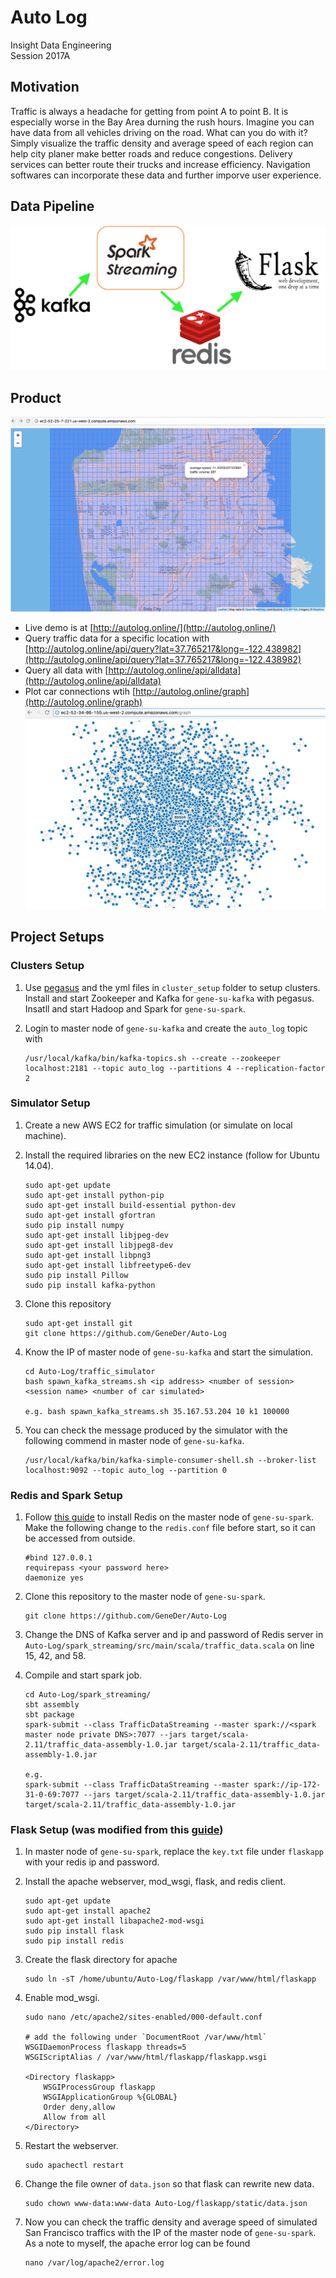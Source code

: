 # Auto Log
Insight Data Engineering  
Session 2017A

## Motivation
Traffic is always a headache for getting from point A to point B. It is especially
worse in the Bay Area durning the rush hours. Imagine you can have data from all 
vehicles driving on the road. What can you do with it? Simply visualize the traffic
density and average speed of each region can help city planer make better roads
and reduce congestions. Delivery services can better route their trucks and increase
efficiency. Navigation softwares can incorporate these data and further imporve user
experience. 

## Data Pipeline
![Alt text](miscellaneous/pipeline.png?raw=true "Optional Title")

## Product
![Alt text](miscellaneous/real_time_traffic.png?raw=true "Optional Title")
- Live demo is at [http://autolog.online/](http://autolog.online/)
- Query traffic data for a specific location with 
[http://autolog.online/api/query?lat=37.765217&long=-122.438982](http://autolog.online/api/query?lat=37.765217&long=-122.438982)
- Query all data with [http://autolog.online/api/alldata](http://autolog.online/api/alldata)
- Plot car connections wtih [http://autolog.online/graph](http://autolog.online/graph)
![Alt text](miscellaneous/car_connection_graph.png?raw=true "Optional Title")


## Project Setups
### Clusters Setup
1. Use [pegasus](https://github.com/InsightDataScience/pegasus) and the 
yml files in `cluster_setup` folder to setup clusters. Install and start 
Zookeeper and Kafka for `gene-su-kafka` with pegasus. Insatll and start 
Hadoop and Spark for `gene-su-spark`.
2. Login to master node of `gene-su-kafka` and create the `auto_log` topic with 
    
    ~~~
    /usr/local/kafka/bin/kafka-topics.sh --create --zookeeper localhost:2181 --topic auto_log --partitions 4 --replication-factor 2
    ~~~

### Simulator Setup
1. Create a new AWS EC2 for traffic simulation (or simulate on local machine).
2. Install the required libraries on the new EC2 instance (follow for Ubuntu 14.04).
    
    ~~~
    sudo apt-get update
    sudo apt-get install python-pip
    sudo apt-get install build-essential python-dev
    sudo apt-get install gfortran
    sudo pip install numpy
    sudo apt-get install libjpeg-dev
    sudo apt-get install libjpeg8-dev
    sudo apt-get install libpng3 
    sudo apt-get install libfreetype6-dev
    sudo pip install Pillow
    sudo pip install kafka-python
    ~~~

3. Clone this repository 
    
    ~~~
    sudo apt-get install git
    git clone https://github.com/GeneDer/Auto-Log
    ~~~

4. Know the IP of master node of `gene-su-kafka` and start the simulation.
   
    ~~~
    cd Auto-Log/traffic_simulator
    bash spawn_kafka_streams.sh <ip address> <number of session> <session name> <number of car simulated>

    e.g. bash spawn_kafka_streams.sh 35.167.53.204 10 k1 100000
    ~~~

5. You can check the message produced by the simulator with the following commend 
in master node of `gene-su-kafka`.
    
    ~~~
    /usr/local/kafka/bin/kafka-simple-consumer-shell.sh --broker-list localhost:9092 --topic auto_log --partition 0
    ~~~

### Redis and Spark Setup
1. Follow [this guide](https://github.com/InsightDataScience/data-engineering-ecosystem/wiki/Redis)
to install Redis on the master node of `gene-su-spark`. Make the following change to
the `redis.conf` file before start, so it can be accessed from outside.
   
    ~~~
    #bind 127.0.0.1
    requirepass <your password here>
    daemonize yes
    ~~~

2. Clone this repository to the master node of `gene-su-spark`.

    ~~~
    git clone https://github.com/GeneDer/Auto-Log
    ~~~

3. Change the DNS of Kafka server and ip and password of Redis server in 
`Auto-Log/spark_streaming/src/main/scala/traffic_data.scala` on line 15, 42, and 58.
4. Compile and start spark job.

    ~~~
    cd Auto-Log/spark_streaming/
    sbt assembly
    sbt package
    spark-submit --class TrafficDataStreaming --master spark://<spark master node private DNS>:7077 --jars target/scala-2.11/traffic_data-assembly-1.0.jar target/scala-2.11/traffic_data-assembly-1.0.jar

    e.g.
    spark-submit --class TrafficDataStreaming --master spark://ip-172-31-0-69:7077 --jars target/scala-2.11/traffic_data-assembly-1.0.jar target/scala-2.11/traffic_data-assembly-1.0.jar
    ~~~

### Flask Setup (was modified from this [guide](http://www.datasciencebytes.com/bytes/2015/02/24/running-a-flask-app-on-aws-ec2/))
1. In master node of `gene-su-spark`, replace the `key.txt` file under 
`flaskapp` with your redis ip and password.
2. Install the apache webserver, mod_wsgi, flask, and redis client.

    ~~~
    sudo apt-get update
    sudo apt-get install apache2
    sudo apt-get install libapache2-mod-wsgi
    sudo pip install flask
    sudo pip install redis
    ~~~

3. Create the flask directory for apache

    ~~~
    sudo ln -sT /home/ubuntu/Auto-Log/flaskapp /var/www/html/flaskapp
    ~~~

4. Enable mod_wsgi.

    ~~~
    sudo nano /etc/apache2/sites-enabled/000-default.conf

    # add the following under `DocumentRoot /var/www/html`
    WSGIDaemonProcess flaskapp threads=5
    WSGIScriptAlias / /var/www/html/flaskapp/flaskapp.wsgi

    <Directory flaskapp>
        WSGIProcessGroup flaskapp
        WSGIApplicationGroup %{GLOBAL}
        Order deny,allow
        Allow from all
    </Directory>
    ~~~

5. Restart the webserver.

    ~~~
    sudo apachectl restart
    ~~~

6. Change the file owner of `data.json` so that flask can rewrite new data.

    ~~~
    sudo chown www-data:www-data Auto-Log/flaskapp/static/data.json
    ~~~

7. Now you can check the traffic density and average speed of simulated 
San Francisco traffics with the IP of the master node of `gene-su-spark`.
As a note to myself, the apache error log can be found 
    ~~~
    nano /var/log/apache2/error.log
    ~~~
